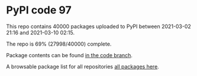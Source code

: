 # PyPI code 97

This repo contains 40000 packages uploaded to PyPI between 
2021-03-02 21:16 and 2021-03-10 02:15.

The repo is 69% (27998/40000) complete.

Package contents can be found [in the code branch](https://github.com/pypi-data/pypi-mirror-97/tree/code/packages).

A browsable package list for all repositories [all packages here](https://pypi-data.github.io/website/repositories/pypi-mirror-97).


